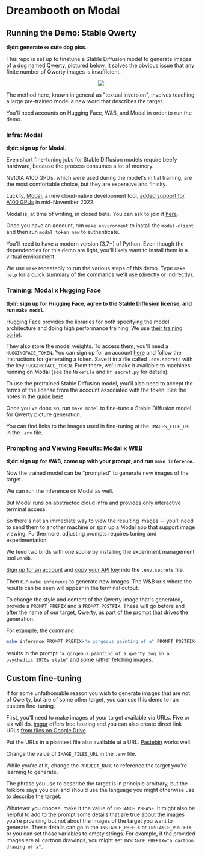 # Dreambooth on Modal

## Running the Demo: Stable Qwerty

**tl;dr: generate ∞ cute dog pics**.

This repo is set up to finetune
a Stable Diffusion model to generate images of
[a dog named Qwerty](https://i.imgur.com/xzYvgAN.png),
pictured below.
It solves the obvious issue that any finite number of Qwerty images
is insufficient.

<div align="center">
    <img src="https://i.imgur.com/xzYvgAN.png">
</div>

The method here,
known in general as "textual inversion",
involves teaching a large pre-trained model
a new word that describes the target.

You'll need accounts on Hugging Face, W&B, and Modal
in order to run the demo.

### Infra: Modal

**tl;dr: sign up for Modal**.

Even short fine-tuning jobs for Stable Diffusion models require
beefy hardware, because the process consumes a lot of memory.

NVIDIA A100 GPUs, which were used during the model's initial training,
are the most comfortable choice,
but they are expensive and finicky.

Luckily,
[Modal](https://modal.com),
a new cloud-native development tool,
[added support for A100 GPUs](https://twitter.com/modal_labs/status/1592915154207133699?s=20&t=9onjdws6NZ9gZ2z9W88jDQ)
in mid-November 2022.

Modal is, at time of writing,
in closed beta.
You can ask to join it
[here](https://modal.com/signup).

Once you have an account, run
`make environment`
to install the `modal-client`
and then run
`modal token new`
to authenticate.

You'll need to have a modern version (3.7+) of Python.
Even though the dependencies for this demo are light,
you'll likely want to install them in a
[virtual environment](https://www.dataquest.io/blog/a-complete-guide-to-python-virtual-environments/).

We use `make` repeatedly to run the various steps of this demo.
Type `make help` for a quick summary of the commands we'll use
(directly or indirectly).

### Training: Modal x Hugging Face

**tl;dr: sign up for Hugging Face, agree to the Stable Diffusion license, and run `make model`**.

Hugging Face provides the libraries for
both specifying the model architecture
and doing high performance training.
We use
[their training script](https://github.com/huggingface/diffusers/blob/7bbbfbfd18ed9f5f6ce02bf194382a27150dd4c4/examples/dreambooth/train_dreambooth.py).

They also store the model weights.
To access them, you'll need a `HUGGINGFACE_TOKEN`.
You can sign up for an account
[here](https://huggingface.co/join)
and follow the instructions for generating a token.
Save it in a file called `.env.secrets`
with the key `HUGGINGFACE_TOKEN`.
From there,
we'll make it available to machines running on Modal
(see the `Makefile` and `hf_secret.py` for details).

To use the pretrained Stable Diffusion model, you'll also need to
accept the terms of the license
from the account associated with the token.
See the notes in the
[guide here](https://github.com/huggingface/diffusers/tree/main/examples/dreambooth#running-locally-with-pytorch)

Once you've done so,
run `make model`
to fine-tune a Stable Diffusion model
for Qwerty picture generation.

You can find links to the images used in fine-tuning at the
`IMAGES_FILE_URL` in the `.env` file.

### Prompting and Viewing Results: Modal x W&B

**tl;dr: sign up for W&B, come up with your prompt, and run `make inference`.**

Now the trained model can be "prompted" to generate new images of the target.

We can run the inference on Modal as well.

But Modal runs on abstracted cloud infra
and provides only interactive terminal access.

So there's not an immediate way to view the resulting images --
you'll need to send them to another machine
or spin up a Modal app that support image viewing.
Furthermore, adjusting prompts requires tuning and experimentation.

We feed two birds with one scone
by installing the experiment management tool `wandb`.

[Sign up for an account](https://wandb.ai/signup)
and
[copy your API key](https://wandb.ai/authorize)
into the `.env.secrets` file.

Then run `make inference` to generate new images.
The W&B urls where the results can be seen
will appear in the terminal output.

To change the style and content of the Qwerty image that's generated,
provide a `PROMPT_PREFIX`
and a `PROMPT_POSTFIX`.
These will go before and after the name of our target,
Qwerty, as part of the prompt that drives the generation.

For example, the command

```bash
make inference PROMPT_PREFIX="a gorgeous painting of a" PROMPT_POSTFIX="in a psychedelic 1970s style"
```

results in the prompt
`"a gorgeous painting of a qwerty dog in a psychedlic 1970s style"`
and
[some rather fetching images](https://wandb.ai/cfrye59/stable-qwerty/runs/1ti6ckvq?workspace=user-cfrye59).

## Custom fine-tuning

If for some unfathomable reason you wish to generate images
that are not of Qwerty, but are of some other target,
you can use this demo to run custom fine-tuning.

First, you'll need to make images of your target available via URLs.
Five or six will do.
[imgur](https://imgur.com/)
offers free hosting
and you can also create direct link URLs
[from files on Google Drive](https://sites.google.com/site/gdocs2direct/).

Put the URLs in a plaintext file also available at a URL.
[Pastebin](https://pastebin.com/)
works well.

Change the value of `IMAGE_FILES_URL` in the `.env` file.

While you're at it, change the `PROJECT_NAME`
to reference the target you're learning to generate.

The phrase you use to describe the target is in principle arbitrary,
but the folklore says you can and should use
the language you might otherwise use to describe the target.

Whatever you choose, make it the value of `INSTANCE_PHRASE`.
It might also be helpful to add to the prompt some details that are true about
the images you're providing but not about the images
of the target you want to generate.
These details can go in the `INSTANCE_PREFIX` or `INSTANCE_POSTFIX`,
or you can set those variables to empty strings.
For example, if the provided images are all cartoon drawings,
you might set `INSTANCE_PREFIX="a cartoon drawing of a"`.
